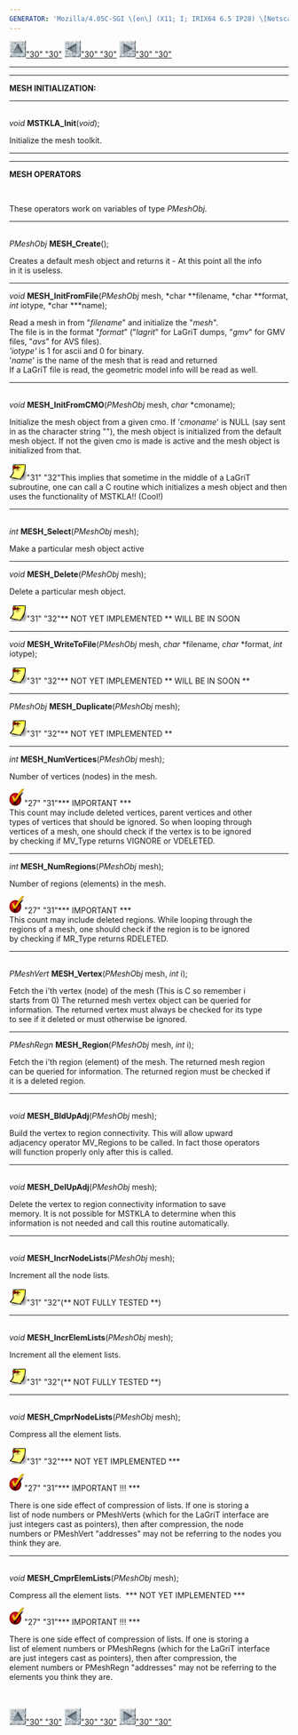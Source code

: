 ```yaml
---
GENERATOR: 'Mozilla/4.05C-SGI \[en\] (X11; I; IRIX64 6.5 IP28) \[Netscape\]'
---
```


[![](../images/arrow2.gif)"30"
"30"](http://www.ees.lanl.gov/staff/rao/mstkla/mstkla.md#MSTKLA_Init) [![](../images/arrow3.gif)"30"
"30"](http://www.ees.lanl.gov/staff/rao/mstkla/prelim.md) [![](../images/arrow4.gif)"30"
"30"](http://www.ees.lanl.gov/staff/rao/mstkla/MeshRegion.md)

------------------------------------------------------------------------

------------------------------------------------------------------------

**MESH INITIALIZATION:**  

------------------------------------------------------------------------

 \
*void* **MSTKLA\_Init**(*void*);

Initialize the mesh toolkit.

------------------------------------------------------------------------

------------------------------------------------------------------------

**MESH OPERATORS**

 

These operators work on variables of type *PMeshObj.*

------------------------------------------------------------------------

\
*PMeshObj* **MESH\_Create**();

Creates a default mesh object and returns it - At this point all the
info\
in it is useless.

------------------------------------------------------------------------

*void* **MESH\_InitFromFile**(*PMeshObj* mesh, *char \**filename, *char
\**format, *int* iotype, *char \*\**name);

Read a mesh in from "*filename*" and initialize the "*mesh*".\
The file is in the format "*format*" ("*lagrit*" for LaGriT dumps,
"*gmv*" for GMV files, "*avs*" for AVS files).\
*'iotype'* is 1 for ascii and 0 for binary.\
'*name*' is the name of the mesh that is read and returned\
If a LaGriT file is read, the geometric model info will be read as well.

------------------------------------------------------------------------

\
*void* **MESH\_InitFromCMO**(*PMeshObj* mesh, *char* \*cmoname);

Initialize the mesh object from a given cmo. If '*cmoname*' is NULL (say
sent in as the character string ""), the mesh object is initialized from
the default mesh object. If not the given cmo is made is active and the
mesh object is\
initialized from that.

![](../images/note1.gif)"31" "32"This implies that
sometime in the middle of a LaGriT subroutine, one can call a C routine
which initializes a mesh object and then uses the functionality of
MSTKLA!! (Cool!)

------------------------------------------------------------------------

\
*int* **MESH\_Select**(*PMeshObj* mesh);

Make a particular mesh object active

------------------------------------------------------------------------

*void* **MESH\_Delete**(*PMeshObj* mesh);

Delete a particular mesh object.

![](../images/note1.gif)"31" "32"\*\* NOT YET IMPLEMENTED
\*\* WILL BE IN SOON

------------------------------------------------------------------------

*void* **MESH\_WriteToFile**(*PMeshObj* mesh, *char* \*filename, *char*
\*format, *int* iotype);

![](../images/note1.gif)"31" "32"\*\* NOT YET IMPLEMENTED
\*\* WILL BE IN SOON \*\*

------------------------------------------------------------------------

*PMeshObj* **MESH\_Duplicate**(*PMeshObj* mesh);

![](../images/note1.gif)"31" "32"\*\* NOT YET IMPLEMENTED
\*\*

------------------------------------------------------------------------

*int* **MESH\_NumVertices**(*PMeshObj* mesh);

Number of vertices (nodes) in the mesh.

![](../images/bullet12.gif)"27" "31"\*\*\* IMPORTANT
\*\*\*\
This count may include deleted vertices, parent vertices and other\
types of vertices that should be ignored. So when looping through\
vertices of a mesh, one should check if the vertex is to be ignored\
by checking if MV\_Type returns VIGNORE or VDELETED.

------------------------------------------------------------------------

*int* **MESH\_NumRegions**(*PMeshObj* mesh);

Number of regions (elements) in the mesh.

![](../images/bullet12.gif)"27" "31"\*\*\* IMPORTANT
\*\*\*\
This count may include deleted regions. While looping through the\
regions of a mesh, one should check if the region is to be ignored\
by checking if MR\_Type returns RDELETED.

------------------------------------------------------------------------

\
*PMeshVert* **MESH\_Vertex**(*PMeshObj* mesh, *int* i);

Fetch the i'th vertex (node) of the mesh (This is C so remember i\
starts from 0) The returned mesh vertex object can be queried for\
information. The returned vertex must always be checked for its type\
to see if it deleted or must otherwise be ignored.

------------------------------------------------------------------------

*PMeshRegn* **MESH\_Region**(*PMeshObj* mesh, *int* i);

Fetch the i'th region (element) of the mesh. The returned mesh region\
can be queried for information. The returned region must be checked if\
it is a deleted region.

------------------------------------------------------------------------

\
*void* **MESH\_BldUpAdj**(*PMeshObj* mesh);

Build the vertex to region connectivity. This will allow upward\
adjacency operator MV\_Regions to be called. In fact those operators\
will function properly only after this is called.

------------------------------------------------------------------------

\
*void* **MESH\_DelUpAdj**(*PMeshObj* mesh);

Delete the vertex to region connectivity information to save\
memory. It is not possible for MSTKLA to determine when this\
information is not needed and call this routine automatically.

------------------------------------------------------------------------

\
*void* **MESH\_IncrNodeLists**(*PMeshObj* mesh);

Increment all the node lists.

![](../images/note1.gif)"31" "32"(\*\* NOT FULLY TESTED
\*\*)

------------------------------------------------------------------------

\
*void* **MESH\_IncrElemLists**(*PMeshObj* mesh);

Increment all the element lists.

![](../images/note1.gif)"31" "32"(\*\* NOT FULLY TESTED
\*\*)

------------------------------------------------------------------------

\
*void* **MESH\_CmprNodeLists**(*PMeshObj* mesh);

Compress all the element lists.

![](../images/note1.gif)"31" "32"\*\*\* NOT YET
IMPLEMENTED \*\*\*

![](../images/bullet12.gif)"27" "31"\*\*\* IMPORTANT !!!
\*\*\*

There is one side effect of compression of lists. If one is storing a\
list of node numbers or PMeshVerts (which for the LaGriT interface are\
just integers cast as pointers), then after compression, the node\
numbers or PMeshVert "addresses" may not be referring to the nodes you\
think they are.

------------------------------------------------------------------------

\
*void* **MESH\_CmprElemLists**(*PMeshObj* mesh);

Compress all the element lists.  \*\*\* NOT YET IMPLEMENTED \*\*\*

![](../images/bullet12.gif)"27" "31"\*\*\* IMPORTANT !!!
\*\*\*

There is one side effect of compression of lists. If one is storing a\
list of element numbers or PMeshRegns (which for the LaGriT interface\
are just integers cast as pointers), then after compression, the\
element numbers or PMeshRegn "addresses" may not be referring to the\
elements you think they are.\
 \
 

[![](../images/arrow2.gif)"30"
"30"](http://www.ees.lanl.gov/staff/rao/mstkla/mstkla.md#MSTKLA_Init) [![](../images/arrow3.gif)"30"
"30"](http://www.ees.lanl.gov/staff/rao/mstkla/prelim.md) [![](../images/arrow4.gif)"30"
"30"](http://www.ees.lanl.gov/staff/rao/mstkla/MeshRegion.md)
